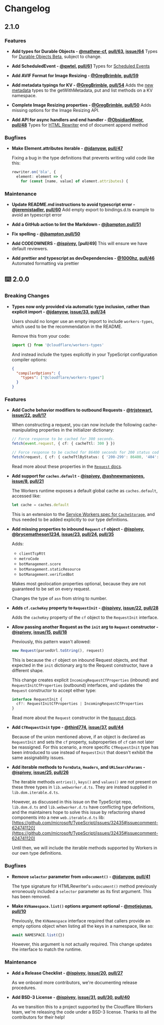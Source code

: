 # Changelog

## 2.1.0

### Features

- **Add types for Durable Objects - [@mathew-cf], [pull/63], [issue/64]**
  Types for [Durable Objects Beta](https://developers.cloudflare.com/workers/runtime-apis/durable-objects), subject to change.

  [@mathew-cf]: https://github.com/mathew-cf
  [pull/63]: https://github.com/cloudflare/workers-types/pull/63
  [issue/64]: https://github.com/cloudflare/workers-types/issues/64

- **Add ScheduledEvent - [@qwtel], [pull/61]**
  Types for [Scheduled Events](https://developers.cloudflare.com/workers/runtime-apis/scheduled-event)

  [@qwtel]: https://github.com/qwtel
  [pull/61]: https://github.com/cloudflare/workers-types/pull/61

- **Add AVIF Format for Image Resizing - [@GregBrimble], [pull/59]**

  [@GregBrimble]: https://github.com/GregBrimble
  [pull/59]: https://github.com/cloudflare/workers-types/pull/59

- **Add metadata typings for KV - [@GregBrimble], [pull/54]**
  Adds the [new metadata](https://developers.cloudflare.com/workers/runtime-apis/kv#metadata) types to the getWithMetadata, put and list methods on a KV namespace.

  [@GregBrimble]: https://github.com/GregBrimble
  [pull/54]: https://github.com/cloudflare/workers-types/pull/54

- **Complete Image Resizing properties - [@GregBrimble], [pull/50]**
  Adds missing options for the Image Resizing API.

  [@GregBrimble]: https://github.com/GregBrimble
  [pull/50]: https://github.com/cloudflare/workers-types/pull/50

- **Add API for async handlers and end handler - [@ObsidianMinor], [pull/48]**
  Types for [HTML Rewriter](https://developers.cloudflare.com/workers/runtime-apis/html-rewriter#end) end of document append method

  [@ObsidianMinor]: https://github.com/ObsidianMinor
  [pull/48]: https://github.com/cloudflare/workers-types/pull/48

### Bugfixes

- **Make Element.attributes iterable - [@jdanyow], [pull/47]**

  Fixing a bug in the type definitions that prevents writing valid code like this:

  ```typescript
  rewriter.on('bla', {
    element: element => {
      for (const [name, value] of element.attributes) {
  ```

  [@jdanyow]: https://github.com/jdanyow
  [pull/47]: https://github.com/cloudflare/workers-types/pull/47

### Maintenance

- **Update README.md instructions to avoid typescript error - [@jeremistadler], [pull/60]**
  Add empty export to bindings.d.ts example to avoid an typescript error

  [@jeremistadler]: https://github.com/jeremistadler
  [pull/60]: https://github.com/cloudflare/workers-types/pull/60

- **Add a GitHub action to lint the Markdown - [@jbampton],[pull/51]**

  [@jbampton]: https://github.com/jbampton
  [pull/51]: https://github.com/cloudflare/workers-types/pull/51

- **Fix spelling - [@jbampton],[pull/50]**

  [@jbampton]: https://github.com/jbampton
  [pull/50]: https://github.com/cloudflare/workers-types/pull/50

- **Add CODEOWNERS - [@ispivey], [pull/49]**
  This will ensure we have default reviewers.

  [@ispivey]: https://github.com/ispivey
  [pull/48]: https://github.com/cloudflare/workers-types/pull/48

- **Add prettier and typescript as devDependencies - [@1000hz], [pull/46]**
  Automated formatting via prettier

  [@1000hz]: https://github.com/1000hz
  [pull/46]: https://github.com/cloudflare/workers-types/pull/46

## ⌨️ 2.0.0

### Breaking Changes

- **Types now only provided via automatic type inclusion, rather than explicit import - [@jdanyow], [issue/33], [pull/34]**

  Users should no longer use an empty import to include `workers-types`, which used to be the recommendation in the README.

  Remove this from your code:

  ```typescript
  import {} from '@cloudflare/workers-types'
  ```

  And instead include the types explicitly in your TypeScript configuration compiler options:

  ```json
  {
    "compilerOptions": {
      "types": ["@cloudflare/workers-types"]
    }
  }
  ```

  [@jdanyow]: https://github.com/jdanyow
  [pull/34]: https://github.com/cloudflare/workers-types/pull/34
  [issue/33]: https://github.com/cloudflare/workers-types/issues/33

### Features

- **Add Cache behavior modifiers to outbound Requests - [@trjstewart], [issue/22], [pull/17]**

  When constructing a request, you can now include the following cache-manipulating properties in the initializer dictionary:

  ```typescript
  // Force response to be cached for 300 seconds.
  fetch(event.request, { cf: { cacheTtl: 300 } })

  // Force response to be cached for 86400 seconds for 200 status codes, 1 second for 404, and do not cache 500 errors
  fetch(request, { cf: { cacheTtlByStatus: { '200-299': 86400, '404': 1, '500-599': 0 } } })
  ```

  Read more about these properties in the [`Request` docs](https://developers.cloudflare.com/workers/reference/apis/request/).

  [@trjstewart]: https://github.com/trjstewart
  [pull/17]: https://github.com/cloudflare/workers-types/pull/17
  [issue/22]: https://github.com/cloudflare/workers-types/issues/22

- **Add support for `caches.default` - [@ispivey], [@ashnewmanjones], [issue/8], [pull/21]**

  The Workers runtime exposes a default global cache as `caches.default`, accessed like:

  ```typescript
  let cache = caches.default
  ```

  This is an extension to the [Service Workers spec for `CacheStorage`](https://w3c.github.io/ServiceWorker/#cachestorage), and thus needed to be added explicitly to our type definitions.

  [@ispivey]: https://github.com/ispivey
  [@ashnewmanjones]: https://github.com/ashnewmanjones
  [pull/21]: https://github.com/cloudflare/workers-types/pull/21
  [issue/8]: https://github.com/cloudflare/workers-types/issues/8

- **Add missing properties to inbound `Request` `cf` object - [@ispivey], [@brycematheson1234], [issue/23], [pull/24], [pull/35]**

  Adds:

  - `clientTcpRtt`
  - `metroCode`
  - `botManagement.score`
  - `botManagement.staticResource`
  - `botManagement.verifiedBot`

  Makes most geolocation properties optional, because they are not guaranteed to be set on every request.

  Changes the type of `asn` from string to number.

  [@ispivey]: https://github.com/ispivey
  [@brycematheson1234]: https://github.com/brycematheson1234
  [issue/23]: https://github.com/cloudflare/workers-types/issues/23
  [pull/24]: https://github.com/cloudflare/workers-types/pull/24
  [pull/35]: https://github.com/cloudflare/workers-types/pull/35

- **Adds `cf.cacheKey` property to `RequestInit` - [@ispivey], [issue/22], [pull/28]**

  Adds the `cacheKey` property of the `cf` object to the `RequestInit` interface.

  [@ispivey]: https://github.com/ispivey
  [pull/28]: https://github.com/cloudflare/workers-types/pull/28
  [issue/22]: https://github.com/cloudflare/workers-types/issues/22

- **Allow passing another Request as the `init` arg to `Request` constructor - [@ispivey], [issue/15], [pull/18]**

  Previously, this pattern wasn't allowed:

  ```typescript
  new Request(parsedUrl.toString(), request)
  ```

  This is because the `cf` object on inbound Request objects, and that expected in the `init` dictionary arg to the Request constructor, have a different shape.

  This change creates explicit `IncomingRequestCfProperties` (inbound) and `RequestInitCfProperties` (outbound) interfaces, and updates the `Request` constructor to accept either type:

  ```typescript
  interface RequestInit {
    cf?: RequestInitCfProperties | IncomingRequestCfProperties
  }
  ```

  Read more about the `Request` constructor in the [`Request` docs](https://developers.cloudflare.com/workers/reference/apis/request/).

  [@ispivey]: https://github.com/ispivey
  [pull/18]: https://github.com/cloudflare/workers-types/pull/18
  [issue/15]: https://github.com/cloudflare/workers-types/issues/15

- **Add `CfRequestInit` type - [@third774], [issue/37], [pull/44]**

  Because of the union mentioned above, if an object is declared as `RequestInit` and sets the `cf` property, subproperties of `cf` can not later be reassigned. For this scenario, a more specific `CfRequestInit` type has been introduced to use instead of `RequestInit` that doesn't exhibit the same assignability issues.

  [@third774]: https://github.com/third774
  [pull/44]: https://github.com/cloudflare/workers-types/pull/44
  [issue/37]: https://github.com/cloudflare/workers-types/issues/37

- **Add iterable methods to `FormData`, `Headers`, and `URLSearchParams` - [@ispivey], [issue/25], [pull/26]**

  The iterable methods `entries()`, `keys()` and `values()` are not present on these three types in `lib.webworker.d.ts`. They are instead supplied in `lib.dom.iterable.d.ts`.

  However, as discussed in this issue on the TypeScript repo, `lib.dom.d.ts` and `lib.webworker.d.ts` have conflicting type definitions, and the maintainers hope to solve this issue by refactoring shared components into a new `web.iterable.d.ts` lib: [https://github.com/microsoft/TypeScript/issues/32435#issuecomment-624741120](https://github.com/microsoft/TypeScript/issues/32435#issuecomment-624741120)

  Until then, we will include the iterable methods supported by Workers in our own type definitions.

  [@ispivey]: https://github.com/ispivey
  [pull/26]: https://github.com/cloudflare/workers-types/pull/26
  [issue/25]: https://github.com/cloudflare/workers-types/issues/25

### Bugfixes

- **Remove `selector` parameter from `onDocument()` - [@jdanyow], [pull/41]**

  The type signature for HTMLRewriter's `onDocument()` method previously erroneously included a `selector` parameter as its first argument. This has been removed.

  [@jdanyow]: https://github.com/jdanyow
  [pull/41]: https://github.com/cloudflare/workers-types/pull/41

- **Make `KVNamespace.list()` options argument optional - [@motiejunas], [pull/10]**

  Previously, the `KVNamespace` interface required that callers provide an empty options object when listing all the keys in a namespace, like so:

  ```typescript
  await NAMESPACE.list({})
  ```

  However, this argument is not actually required. This change updates the interface to match the runtime.

  [@motiejunas]: https://github.com/motiejunas
  [pull/10]: https://github.com/cloudflare/workers-types/pull/10

### Maintenance

- **Add a Release Checklist - [@ispivey], [issue/20], [pull/27]**

  As we onboard more contributors, we're documenting release procedures.

  [@ispivey]: https://github.com/ispivey
  [pull/27]: https://github.com/cloudflare/workers-types/pull/27
  [issue/20]: https://github.com/cloudflare/workers-types/issues/20

- **Add BSD-3 License - [@ispivey], [issue/31], [pull/30], [pull/40]**

  As we transition this to a project supported by the Cloudflare Workers team, we're releasing the code under a BSD-3 license. Thanks to all the contributors for their help!

  [@ispivey]: https://github.com/ispivey
  [pull/30]: https://github.com/cloudflare/workers-types/pull/30
  [pull/40]: https://github.com/cloudflare/workers-types/pull/40
  [issue/31]: https://github.com/cloudflare/workers-types/issues/31
